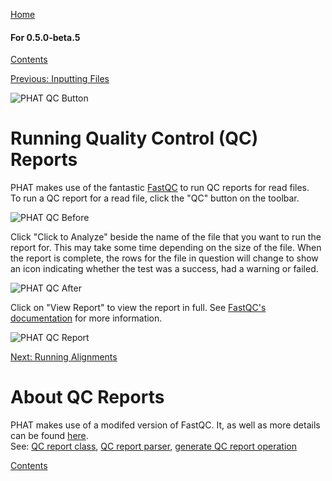 [Home](https://chgibb.github.io/PHATDocs/)

#### For 0.5.0-beta.5
[Contents](https://chgibb.github.io/PHATDocs/docs/releases/0.5.0-beta.5/home)

[Previous: Inputting Files](https://chgibb.github.io/PHATDocs/docs/releases/0.5.0-beta.5/inputtingFiles)

![PHAT QC Button](https://chgibb.github.io//PHATDocs/docs/releases/0.5.0-beta.5/QCButton.png)

# Running Quality Control (QC) Reports
PHAT makes use of the fantastic [FastQC](https://www.bioinformatics.babraham.ac.uk/projects/fastqc/) to run QC reports for read files.  
To run a QC report for a read file, click the "QC" button on the toolbar.

![PHAT QC Before](https://chgibb.github.io//PHATDocs/docs/releases/0.5.0-beta.5/preQC.png)

Click "Click to Analyze" beside the name of the file that you want to run the report for. This may take some time depending on the size of the file. When the report is complete, the rows for the file in question will change to show an icon indicating whether the test was a success, had a warning or failed.

![PHAT QC After](https://chgibb.github.io//PHATDocs/docs/releases/0.5.0-beta.5/postQC.png)

Click on "View Report" to view the report in full. See [FastQC's documentation](https://www.bioinformatics.babraham.ac.uk/projects/fastqc/Help/) for more information.

![PHAT QC Report](https://chgibb.github.io//PHATDocs/docs/releases/0.5.0-beta.5/QCReport.png)

[Next: Running Alignments](https://chgibb.github.io/PHATDocs/docs/releases/0.5.0-beta.5/runningAlignments)

# About QC Reports
PHAT makes use of a modifed version of FastQC. It, as well as more details can be found [here](https://github.com/chgibb/FastQC0.11.5).  
See: [QC report class](https://github.com/chgibb/PHAT/blob/0.5.0-beta.5/src/req/QCData.ts), [QC report parser](https://github.com/chgibb/PHAT/blob/0.5.0-beta.5/QCReportSummary.ts), [generate QC report operation](https://github.com/chgibb/PHAT/blob/0.5.0-beta.5/src/req/operations/GenerateQCReport.ts)


[Contents](https://chgibb.github.io/PHATDocs/docs/releases/0.5.0-beta.5/home)
